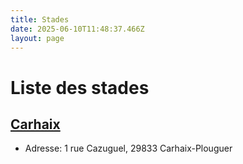 ```yaml
---
title: Stades
date: 2025-06-10T11:48:37.466Z
layout: page
---
```


# Liste des stades


## [Carhaix](/stades/Carhaix/)
- Adresse: 1 rue Cazuguel, 29833 Carhaix-Plouguer

